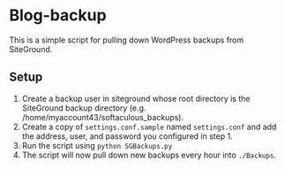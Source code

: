 # Blog-backup
This is a simple script for pulling down WordPress backups from SiteGround.

## Setup
1. Create a backup user in siteground whose root directory is the SiteGround backup directory (e.g. /home/myaccount43/softaculous_backups).
2. Create a copy of `settings.conf.sample` named `settings.conf` and add the address, user, and password you configured in step 1.
3. Run the script using `python SGBackups.py`
4. The script will now pull down new backups every hour into `./Backups`.
